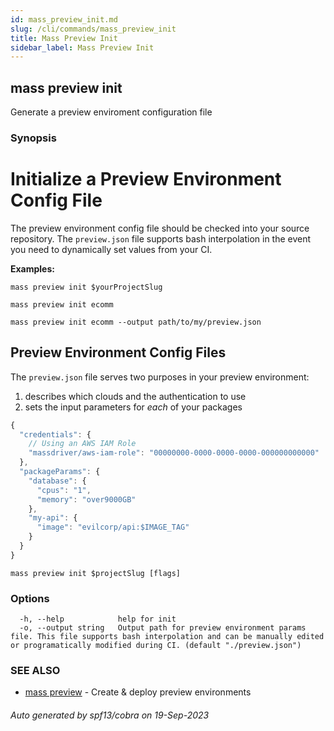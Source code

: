```yaml
---
id: mass_preview_init.md
slug: /cli/commands/mass_preview_init
title: Mass Preview Init
sidebar_label: Mass Preview Init
---
```

## mass preview init

Generate a preview enviroment configuration file

### Synopsis

# Initialize a Preview Environment Config File

The preview environment config file should be checked into your source repository. The `preview.json` file supports bash interpolation in the event you need to dynamically set values from your CI.

**Examples:**

`mass preview init $yourProjectSlug`

`mass preview init ecomm`

`mass preview init ecomm --output path/to/my/preview.json`

## Preview Environment Config Files

The `preview.json` file serves two purposes in your preview environment:

1. describes which clouds and the authentication to use
2. sets the input parameters for _each_ of your packages

```js
{
  "credentials": {
    // Using an AWS IAM Role
    "massdriver/aws-iam-role": "00000000-0000-0000-0000-000000000000"
  },
  "packageParams": {
    "database": {
      "cpus": "1",
      "memory": "over9000GB"
    },
    "my-api": {
      "image": "evilcorp/api:$IMAGE_TAG"
    }
  }
}
```


```
mass preview init $projectSlug [flags]
```

### Options

```
  -h, --help            help for init
  -o, --output string   Output path for preview environment params file. This file supports bash interpolation and can be manually edited or programatically modified during CI. (default "./preview.json")
```

### SEE ALSO

* [mass preview](/cli/commands/mass_preview)	 - Create & deploy preview environments

###### Auto generated by spf13/cobra on 19-Sep-2023
